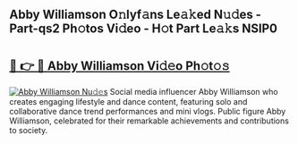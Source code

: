 ## Abby Williamson O𝚗lyf𝚊ns Le𝚊𝚔ed N𝚞𝚍es - Part-qs2 Ph𝚘tos Vi𝚍eo - H𝚘t Part Le𝚊𝚔s NSlP0

# <h2><a href="http://hf4n8a.feru.top/?c=Abby+Williamson">🔗 👉 🔴 Abby Williamson Vi𝚍𝚎o Ph𝚘t𝚘𝚜</a></h2>

[![Abby Williamson Nu𝚍𝚎s](https://i.imgur.com/0TWrTi3.gif)](http://hf4n8a.feru.top/?c=Abby+Williamson)
Social media influencer Abby Williamson who creates engaging lifestyle and dance content, featuring solo and collaborative dance trend performances and mini vlogs. Public figure Abby Williamson, celebrated for their remarkable achievements and contributions to society. 
